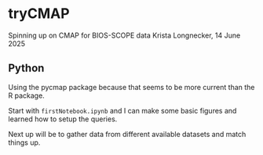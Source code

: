 # tryCMAP
Spinning up on CMAP for BIOS-SCOPE data
Krista Longnecker, 14 June 2025

## Python
Using the pycmap package because that seems to be more current than the R package. 

Start with ``firstNotebook.ipynb`` and I can make some basic figures and learned how to setup the queries.

Next up will be to gather data from different available datasets and match things up.

